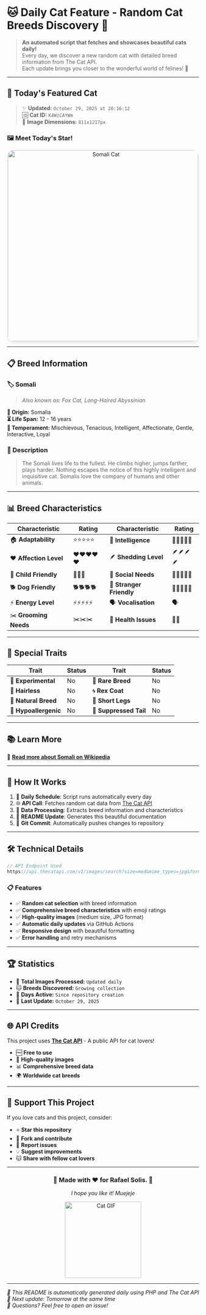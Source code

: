 # 🐱 Daily Cat Feature - Random Cat Breeds Discovery 🎯

> **An automated script that fetches and showcases beautiful cats daily!**  
> Every day, we discover a new random cat with detailed breed information from The Cat API.  
> Each update brings you closer to the wonderful world of felines! 🐾

---

## 🌟 Today's Featured Cat
> ✨ **Updated:** `October 29, 2025 at 20:16:12`  
> 🆔 **Cat ID:** `K4WzCAYWm`  
> 📐 **Image Dimensions:** `811x1217px`

### 🖼️ Meet Today's Star!

<div align="center">
  <img src="https://cdn2.thecatapi.com/images/K4WzCAYWm.jpg" alt="Somali Cat" width="500" style="border-radius: 15px; box-shadow: 0 4px 8px rgba(0,0,0,0.1);">
</div>

---

## 📋 Breed Information

### 🏷️ **Somali**
> *Also known as: Fox Cat, Long-Haired Abyssinian*

**📍 Origin:** Somalia  
**⏳ Life Span:** 12 - 16 years  
**🧬 Temperament:** Mischievous, Tenacious, Intelligent, Affectionate, Gentle, Interactive, Loyal  

### 📖 Description
> The Somali lives life to the fullest. He climbs higher, jumps farther, plays harder. Nothing escapes the notice of this highly intelligent and inquisitive cat. Somalis love the company of humans and other animals.

---

## 📊 Breed Characteristics

| Characteristic | Rating | Characteristic | Rating |
|---|---|---|---|
| 🏠 **Adaptability** | ⭐⭐⭐⭐⭐ | 🧠 **Intelligence** | 🧠🧠🧠🧠🧠 |
| ❤️ **Affection Level** | ❤️❤️❤️❤️❤️ | 🪶 **Shedding Level** | 🪶🪶🪶🪶 |
| 👶 **Child Friendly** | 👶👶👶 | 👥 **Social Needs** | 👥👥👥👥👥 |
| 🐕 **Dog Friendly** | 🐕🐕🐕🐕 | 🤝 **Stranger Friendly** | 🤝🤝🤝🤝🤝 |
| ⚡ **Energy Level** | ⚡⚡⚡⚡⚡ | 🗣️ **Vocalisation** | 🗣️ |
| ✂️ **Grooming Needs** | ✂️✂️✂️ | 🏥 **Health Issues** | 🏥🏥 |

---

## 🧬 Special Traits

| Trait | Status | Trait | Status |
|---|---|---|---|
| 🧪 **Experimental** | No | 💎 **Rare Breed** | No |
| 🦲 **Hairless** | No | 🌀 **Rex Coat** | No |
| 🌿 **Natural Breed** | No | 🦵 **Short Legs** | No |
| 🌿 **Hypoallergenic** | No | 🐾 **Suppressed Tail** | No |

---
## 📚 Learn More
🔗 **[Read more about Somali on Wikipedia](https://en.wikipedia.org/wiki/Somali_(cat))**

---
## 🚀 How It Works

1. 📅 **Daily Schedule**: Script runs automatically every day
2. 🌐 **API Call**: Fetches random cat data from [The Cat API](https://thecatapi.com/)
3. 🔄 **Data Processing**: Extracts breed information and characteristics  
4. 📝 **README Update**: Generates this beautiful documentation
5. 🔄 **Git Commit**: Automatically pushes changes to repository

---

## 🛠️ Technical Details

```php
// API Endpoint Used
https://api.thecatapi.com/v1/images/search?size=med&mime_types=jpg&format=json&has_breeds=true&order=RANDOM&page=0&limit=1
```

### 📋 Features
- ✅ **Random cat selection** with breed information
- ✅ **Comprehensive breed characteristics** with emoji ratings
- ✅ **High-quality images** (medium size, JPG format)
- ✅ **Automatic daily updates** via GitHub Actions
- ✅ **Responsive design** with beautiful formatting
- ✅ **Error handling** and retry mechanisms

---

## 🏆 Statistics

- 📸 **Total Images Processed:** `Updated daily`
- 🐱 **Breeds Discovered:** `Growing collection`  
- 📅 **Days Active:** `Since repository creation`
- 🔄 **Last Update:** `October 29, 2025`

---

## 🌐 API Credits

This project uses **[The Cat API](https://thecatapi.com/)** - A public API for cat lovers!  
- 🆓 **Free to use**
- 📸 **High-quality images**
- 📊 **Comprehensive breed data**
- 🌍 **Worldwide cat breeds**

---

## 💝 Support This Project

If you love cats and this project, consider:

- ⭐ **Star this repository**
- 🍴 **Fork and contribute**
- 🐛 **Report issues**
- 💡 **Suggest improvements**
- 🐱 **Share with fellow cat lovers**

---

<div align="center">
  <h3>🐾 Made with ❤️ for Rafael Solis. 🐾</h3>
  <p><em>I hope you like it! Muejeje</em></p>
  
  <img src="https://media.giphy.com/media/JIX9t2j0ZTN9S/giphy.gif" width="200" alt="Cat GIF">
</div>

---

*📝 This README is automatically generated daily using PHP and The Cat API*  
*🔄 Next update: Tomorrow at the same time*  
*📧 Questions? Feel free to open an issue!*

<!-- Generated automatically on 2025-10-29 20:16:12 UTC | Image ID: K4WzCAYWm -->